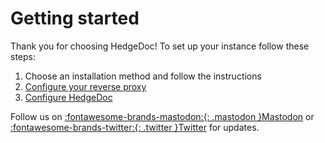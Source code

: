 # Getting started

Thank you for choosing HedgeDoc!
To set up your instance follow these steps:

1. Choose an installation method and follow the instructions
2. [Configure your reverse proxy](https://docs.hedgedoc.org/guides/reverse-proxy/)
3. [Configure HedgeDoc](https://docs.hedgedoc.org/configuration/)

Follow us on <a href="http://social.codimd.org/" target="_blank" rel="noreferer noopener">:fontawesome-brands-mastodon:{: .mastodon }Mastodon</a> or <a href="http://social.codimd.org/twitter" target="_blank" rel="noreferer noopener">:fontawesome-brands-twitter:{: .twitter }Twitter</a> for updates.
